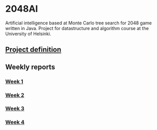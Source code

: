 # 2048AI
Artificial intelligence based at Monte Carlo tree search for 2048 game written in Java. Project for datastructure and algorithm course at the University of Helsinki.
## [Project definition](/documents/project_definition.md)
## Weekly reports
### [Week 1](/documents/week1.md)
### [Week 2](/documents/week2.md)
### [Week 3](/documents/week3.md)
### [Week 4](/documents/week4.md)